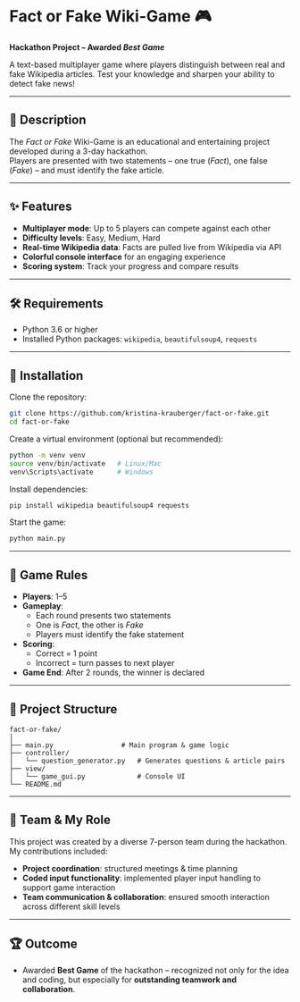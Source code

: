 # Fact or Fake Wiki-Game 🎮  

**Hackathon Project – Awarded *Best Game***  

A text-based multiplayer game where players distinguish between real and fake Wikipedia articles. Test your knowledge and sharpen your ability to detect fake news!  

---

## 📖 Description  
The *Fact or Fake* Wiki-Game is an educational and entertaining project developed during a 3-day hackathon.  
Players are presented with two statements – one true (*Fact*), one false (*Fake*) – and must identify the fake article.  

---

## ✨ Features  
- **Multiplayer mode**: Up to 5 players can compete against each other  
- **Difficulty levels**: Easy, Medium, Hard  
- **Real-time Wikipedia data**: Facts are pulled live from Wikipedia via API  
- **Colorful console interface** for an engaging experience  
- **Scoring system**: Track your progress and compare results  

---

## 🛠️ Requirements  
- Python 3.6 or higher  
- Installed Python packages: `wikipedia`, `beautifulsoup4`, `requests`  

---

## 🚀 Installation  

Clone the repository:  
```bash
git clone https://github.com/kristina-krauberger/fact-or-fake.git
cd fact-or-fake
```

Create a virtual environment (optional but recommended):  
```bash
python -m venv venv
source venv/bin/activate   # Linux/Mac
venv\Scripts\activate      # Windows
```

Install dependencies:  
```bash
pip install wikipedia beautifulsoup4 requests
```

Start the game:  
```bash
python main.py
```

---

## 🎲 Game Rules  
- **Players**: 1–5  
- **Gameplay**:  
  - Each round presents two statements  
  - One is *Fact*, the other is *Fake*  
  - Players must identify the fake statement  
- **Scoring**:  
  - Correct = 1 point  
  - Incorrect = turn passes to next player  
- **Game End**: After 2 rounds, the winner is declared  

---

## 📂 Project Structure  

```
fact-or-fake/
│
├── main.py                 # Main program & game logic
├── controller/
│   └── question_generator.py   # Generates questions & article pairs
├── view/
│   └── game_gui.py             # Console UI
└── README.md
```

---

## 👥 Team & My Role  
This project was created by a diverse 7-person team during the hackathon.  
My contributions included:  
- **Project coordination**: structured meetings & time planning
- **Coded input functionality**: implemented player input handling to support game interaction  
- **Team communication & collaboration**: ensured smooth interaction across different skill levels  

---

## 🏆 Outcome  
- Awarded **Best Game** of the hackathon – recognized not only for the idea and coding, but especially for **outstanding teamwork and collaboration**.  
